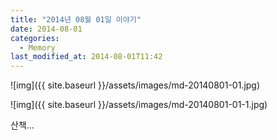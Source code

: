 ```yaml
---
title: "2014년 08월 01일 이야기"
date: 2014-08-01
categories:
  - Memory
last_modified_at: 2014-08-01T11:42
---
```


![img]({{ site.baseurl }}/assets/images/md-20140801-01.jpg)

![img]({{ site.baseurl }}/assets/images/md-20140801-01-1.jpg)

산책...